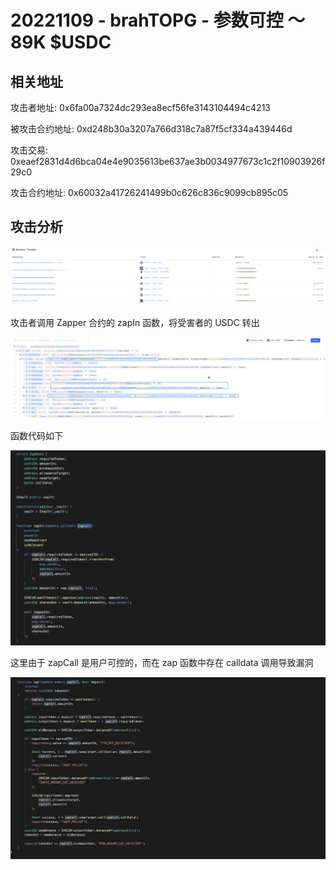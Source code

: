 # 20221109 - brahTOPG - 参数可控 ～ 89K $USDC

## 相关地址

攻击者地址: 0x6fa00a7324dc293ea8ecf56fe3143104494c4213

被攻击合约地址: 0xd248b30a3207a766d318c7a87f5cf334a439446d

攻击交易: 0xeaef2831d4d6bca04e4e9035613be637ae3b0034977673c1c2f10903926f29c0

攻击合约地址: 0x60032a41726241499b0c626c836c9099cb895c05

## 攻击分析

![image-20240716102816719](../../img/image-20240716102816719.png)

攻击者调用 Zapper 合约的 zapIn 函数，将受害者的 USDC 转出

![img](../../img/1707711072642-6ad2d141-556c-459e-ad79-a839d3fd5c04.png)

函数代码如下

![img](../../img/1707711126558-a8581bca-c995-4805-87f9-e02abc7cf008.png)

这里由于 zapCall 是用户可控的，而在 zap 函数中存在 calldata 调用导致漏洞

![img](../../img/1707711166933-356cd2c5-e9a7-4a1b-bbf1-55b81c9f4692.png)